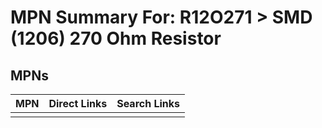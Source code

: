 



# MPN Summary For: R12O271 > SMD (1206) 270 Ohm Resistor

## MPNs
  

|MPN|Direct Links|Search Links|
| :--- | :--- | :--- |
||||
